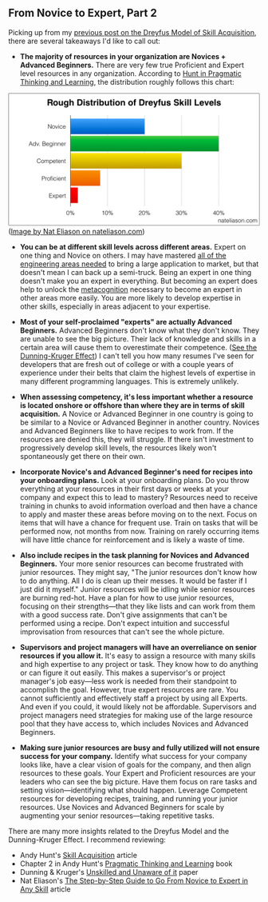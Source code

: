 ## From Novice to Expert, Part 2

Picking up from my [previous post on the Dreyfus Model of Skill Acquisition](https://www.matthewyancer.com/2023/10/05/from-novice-to-expert-part-1.html), there are several takeaways I'd like to call out:

- **The majority of resources in your organization are Novices + Advanced Beginners.**
There are very few true Proficient and Expert level resources in any organization. According to [Hunt in Pragmatic Thinking and Learning](https://www.amazon.com/Pragmatic-Thinking-Learning-Refactor-Programmers/dp/1934356050/), the distribution roughly follows this chart:

![Chart: Distribution of Dreyfus Skill Levels](/assets/images/dreyfus_dist.png)
([Image by Nat Eliason on nateliason.com](https://www.nateliason.com/blog/become-expert-dreyfus))

- **You can be at different skill levels across different areas.** Expert on one thing and Novice on others. I may have mastered [all of the engineering areas needed](https://www.matthewyancer.com/2023/10/01/training-costs-matter.html#:~:text=good%20understanding%20of%3A-,IDE%20usage,-Solution%20structures) to bring a large application to market, but that doesn't mean I can back up a semi-truck. Being an expert in one thing doesn't make you an expert in everything. But becoming an expert does help to unlock the [metacognition](https://en.wikipedia.org/wiki/Metacognition) necessary to become an expert in other areas more easily. You are more likely to develop expertise in other skills, especially in areas adjacent to your expertise.

- **Most of your self-proclaimed "experts" are actually Advanced Beginners.** Advanced Beginners don't know what they don't know. They are unable to see the big picture. Their lack of knowledge and skills in a certain area will cause them to overestimate their competence. ([See the Dunning-Kruger Effect](https://thedecisionlab.com/biases/dunning-kruger-effect)) I can't tell you how many resumes I've seen for developers that are fresh out of college or with a couple years of experience under their belts that claim the highest levels of expertise in many different programming languages. This is extremely unlikely.

- **When assessing competency, it's less important whether a resource is located onshore or offshore than where they are in terms of skill acquisition.** A Novice or Advanced Beginner in one country is going to be similar to a Novice or Advanced Beginner in another country. Novices and Advanced Beginners like to have recipes to work from. If the resources are denied this, they will struggle. If there isn't investment to progressively develop skill levels, the resources likely won't spontaneously get there on their own.

- **Incorporate Novice's and Advanced Beginner's need for recipes into your onboarding plans.** Look at your onboarding plans. Do you throw everything at your resources in their first days or weeks at your company and expect this to lead to mastery? Resources need to receive training in chunks to avoid information overload and then have a chance to apply and master these areas before moving on to the next. Focus on items that will have a chance for frequent use. Train on tasks that will be performed now, not months from now. Training on rarely occurring items will have little chance for reinforcement and is likely a waste of time.

- **Also include recipes in the task planning for Novices and Advanced Beginners.** Your more senior resources can become frustrated with junior resources. They might say, "The junior resources don't know how to do anything. All I do is clean up their messes. It would be faster if I just did it myself." Junior resources will be idling while senior resources are burning red-hot. Have a plan for how to use junior resources, focusing on their strengths—that they like lists and can work from them with a good success rate. Don't give assignments that can't be performed using a recipe. Don't expect intuition and successful improvisation from resources that can't see the whole picture.

- **Supervisors and project managers will have an overreliance on senior resources if you allow it.** It's easy to assign a resource with many skills and high expertise to any project or task. They know how to do anything or can figure it out easily. This makes a supervisor's or project manager's job easy—less work is needed from their standpoint to accomplish the goal. However, true expert resources are rare. You cannot sufficiently and effectively staff a project by using all Experts. And even if you could, it would likely not be affordable. Supervisors and project managers need strategies for making use of the large resource pool that they have access to, which includes Novices and Advanced Beginners.

- **Making sure junior resources are busy and fully utilized will not ensure success for your company.** Identify what success for your company looks like, have a clear vision of goals for the company, and then align resources to these goals. Your Expert and Proficient resources are your leaders who can see the big picture. Have them focus on rare tasks and setting vision—identifying what should happen. Leverage Competent resources for developing recipes, training, and running your junior resources. Use Novices and Advanced Beginners for scale by augmenting your senior resources—taking repetitive tasks.

There are many more insights related to the Dreyfus Model and the Dunning-Kruger Effect. I recommend reviewing:
- Andy Hunt's [Skill Acquisition](https://medium.com/pragmatic-programmers/skill-acquisition-one-size-does-not-fit-anyone-cac5d84a89f3) article
- Chapter 2 in Andy Hunt's [Pragmatic Thinking and Learning](https://www.amazon.com/Pragmatic-Thinking-Learning-Refactor-Programmers/dp/1934356050/) book
- Dunning & Kruger's [Unskilled and Unaware of it](https://psycnet.apa.org/record/1999-15054-002) paper
- Nat Eliason's [The Step-by-Step Guide to Go From Novice to Expert in Any Skill](https://www.nateliason.com/blog/become-expert-dreyfus) article

